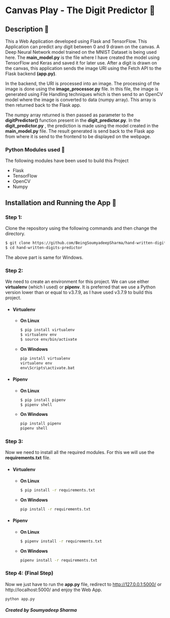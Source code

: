 # Canvas Play - The Digit Predictor :stars:

## Description :page_with_curl:

This a Web Application developed using Flask and TensorFlow. This Application can predict any digit between 0 and 9 drawn on the canvas. A Deep Neural Network model trained on the MNIST Dataset is being used here. The **main_model.py** is the file where I have created the model using TensorFlow and Keras and saved it for later use. After a digit is drawn on the canvas, this application sends the image URI using the Fetch API to the Flask backend **(app.py)**.

In the backend, the URI is processed into an image. The processing of the image is done using the **image_processor.py** file. In this file, the image is generated using File Handling techniques which is then send to an OpenCV model where the image is converted to data (numpy array). This array is then returned back to the Flask app.

The numpy array returned is then passed as parameter to the **digitPredictor()** function present in the **digit_predictor.py**. In the **digit_predictor.py** , the prediction is made using the model created in the **main_model.py** file. The result generated is send back to the Flask app from where it is send to the frontend to be displayed on the webpage.

### Python Modules used :wrench:

The following modules have been used to build this Project
 - Flask
 - TensorFlow
 - OpenCV
 - Numpy

## Installation and Running the App :rocket:

### Step 1:

Clone the repository using the following commands and then change the directory.

```sh
$ git clone https://github.com/BeingSoumyadeepSharma/hand-written-digits-predictor.git
$ cd hand-written-digits-predictor
```

The above part is same for Windows.

### Step 2:

We need to create an environment for this project. We can use either **virtualenv** (which I used) or **pipenv**. It is preferred that we use a Python version lower than or equal to v3.7.9, as I have used v3.7.9 to build this project.

 - #### Virtualenv
    
    - **On Linux**
        ```sh
        $ pip install virtualenv
        $ virtualenv env
        $ source env/bin/activate
        ```
    - **On Windows**
        ```cmd
        pip install virtualenv
        virtualenv env
        env\Scripts\activate.bat
        ```
    
 - #### Pipenv
    
    - **On Linux**
        ```sh
        $ pip install pipenv
        $ pipenv shell
        ```
    - **On Windows**
        ```cmd
        pip install pipenv
        pipenv shell
        ```

### Step 3:

Now we need to install all the required modules. For this we will use the **requirements.txt** file.

 - #### Virtualenv

    - **On Linux**
        ```sh
        $ pip install -r requirements.txt
        ```
    - **On Windows**
        ```cmd
        pip install -r requirements.txt
        ```

 - #### Pipenv
    
    - **On Linux**
        ```sh
        $ pipenv install -r requirements.txt
        ```
    - **On Windows**
        ```cmd
        pipenv install -r requirements.txt
        ```

### Step 4: (Final Step)

Now we just have to run the **app.py** file, redirect to http://127.0.0.1:5000/ or http://localhost:5000/ and enjoy the Web App.

```
python app.py
```



##### Created by Soumyadeep Sharma